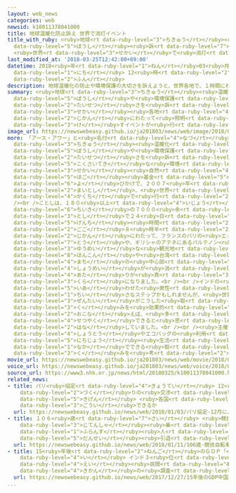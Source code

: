 ```yaml
---
layout: web_news
categories: web
newsid: k10011378041000
title: 地球温暖化防止訴え 世界で消灯イベント
title_with_ruby: <ruby>地球<rt data-ruby-level="3">ちきゅう</rt></ruby><ruby>温暖化<rt data-ruby-level="6">おんだんか</rt></ruby><ruby>防止<rt
  data-ruby-level="5">ぼうし</rt></ruby><ruby>訴<rt data-ruby-level="7">うった</rt></ruby>え
  <ruby>世界<rt data-ruby-level="3">せかい</rt></ruby>で<ruby>消灯<rt data-ruby-level="4">しょうとう</rt></ruby>イベント
last_modified_at: '2018-03-25T12:42:00+09:00'
datetime: 2018<ruby>年<rt data-ruby-level="1">ねん</rt></ruby>03<ruby>月<rt data-ruby-level="1">がつ</rt></ruby>25<ruby>日<rt
  data-ruby-level="1">にち</rt></ruby> 12<ruby>時<rt data-ruby-level="2">じ</rt></ruby>42<ruby>分<rt
  data-ruby-level="2">ふん</rt></ruby>
description: 地球温暖化の防止や環境保護の大切さを訴えようと、世界各地で、１時間にわたって照明を消すイベントが行われました。
summary: <ruby>地球<rt data-ruby-level="3">ちきゅう</rt></ruby><ruby>温暖化<rt data-ruby-level="6">おんだんか</rt></ruby>の<ruby>防止<rt
  data-ruby-level="5">ぼうし</rt></ruby>や<ruby>環境保護<rt data-ruby-level="7">かんきょうほご</rt></ruby>の<ruby>大切<rt
  data-ruby-level="2">たいせつ</rt></ruby>さを<ruby>訴<rt data-ruby-level="7">うった</rt></ruby>えようと、<ruby>世界<rt
  data-ruby-level="3">せかい</rt></ruby><ruby>各地<rt data-ruby-level="4">かくち</rt></ruby>で、１<ruby>時間<rt
  data-ruby-level="2">じかん</rt></ruby>にわたって<ruby>照明<rt data-ruby-level="4">しょうめい</rt></ruby>を<ruby>消<rt
  data-ruby-level="3">け</rt></ruby>すイベントが<ruby>行<rt data-ruby-level="2">おこな</rt></ruby>われました。
image_url: https://newswebeasy.github.io/ja201803/news/web/image/2018/03/25/K10011378041_1803251157_1803251242_01_02.jpg
more: 「アース・アワー」と<ruby>名付<rt data-ruby-level="4">なづ</rt></ruby>けられたこのイベントは、<ruby>地球<rt
  data-ruby-level="3">ちきゅう</rt></ruby><ruby>温暖化<rt data-ruby-level="6">おんだんか</rt></ruby>の<ruby>防止<rt
  data-ruby-level="5">ぼうし</rt></ruby>や<ruby>環境保護<rt data-ruby-level="7">かんきょうほご</rt></ruby>の<ruby>大切<rt
  data-ruby-level="2">たいせつ</rt></ruby>さを<ruby>訴<rt data-ruby-level="7">うった</rt></ruby>えようと、<ruby>国際的<rt
  data-ruby-level="5">こくさいてき</rt></ruby>な<ruby>環境<rt data-ruby-level="7">かんきょう</rt></ruby>ＮＧＯのＷＷＦ＝<ruby>世界<rt
  data-ruby-level="3">せかい</rt></ruby><ruby>自然<rt data-ruby-level="4">しぜん</rt></ruby><ruby>保護<rt
  data-ruby-level="5">ほご</rt></ruby><ruby>基金<rt data-ruby-level="5">ききん</rt></ruby>の<ruby>呼<rt
  data-ruby-level="6">よ</rt></ruby>びかけで、２００７<ruby>年<rt data-ruby-level="1">ねん</rt></ruby>から<ruby>毎年<rt
  data-ruby-level="2">まいとし</rt></ruby>、<ruby>世界<rt data-ruby-level="3">せかい</rt></ruby><ruby>各地<rt
  data-ruby-level="4">かくち</rt></ruby>で<ruby>行<rt data-ruby-level="2">おこな</rt></ruby>われています。<br
  /><br />ことしは、１８０<ruby>以上<rt data-ruby-level="4">いじょう</rt></ruby>の<ruby>国<rt data-ruby-level="2">くに</rt></ruby>と<ruby>地域<rt
  data-ruby-level="6">ちいき</rt></ruby>の７０００<ruby>余<rt data-ruby-level="5">あま</rt></ruby>りの<ruby>都市<rt
  data-ruby-level="3">とし</rt></ruby>で２４<ruby>日<rt data-ruby-level="1">にち</rt></ruby>、それぞれの<ruby>現地<rt
  data-ruby-level="5">げんち</rt></ruby><ruby>時間<rt data-ruby-level="2">じかん</rt></ruby>の<ruby>午後<rt
  data-ruby-level="2">ごご</rt></ruby>８<ruby>時半<rt data-ruby-level="2">じはん</rt></ruby>から１<ruby>時間<rt
  data-ruby-level="2">じかん</rt></ruby>にわたって、フランスのパリの<ruby>エッフェル<rt data-ruby-level="7">えっふぇる</rt></ruby><ruby>塔<rt
  data-ruby-level="7">とう</rt></ruby>や、ギリシャのアテネにあるパルテノン<ruby>神殿<rt data-ruby-level="7">しんでん</rt></ruby>といった<ruby>有名<rt
  data-ruby-level="3">ゆうめい</rt></ruby>な<ruby>観光地<rt data-ruby-level="4">かんこうち</rt></ruby>のほか、<ruby>香港<rt
  data-ruby-level="8">ほんこん</rt></ruby>や<ruby>台湾<rt data-ruby-level="7">たいわん</rt></ruby>などの<ruby>街<rt
  data-ruby-level="4">まち</rt></ruby>の<ruby>中心部<rt data-ruby-level="3">ちゅうしんぶ</rt></ruby>で<ruby>照明<rt
  data-ruby-level="4">しょうめい</rt></ruby>が<ruby>消<rt data-ruby-level="3">け</rt></ruby>され、<ruby>辺<rt
  data-ruby-level="4">あた</rt></ruby>りが<ruby>真<rt data-ruby-level="3">ま</rt></ruby>っ<ruby>暗<rt
  data-ruby-level="3">くら</rt></ruby>になりました。<br /><br />インドの<ruby>首都<rt data-ruby-level="3">しゅと</rt></ruby>ニューデリーでイベントに<ruby>居合<rt
  data-ruby-level="5">いあ</rt></ruby>わせた<ruby>男性<rt data-ruby-level="5">だんせい</rt></ruby>は「<ruby>小<rt
  data-ruby-level="1">ちい</rt></ruby>さなステップかもしれませんが、<ruby>世界<rt data-ruby-level="3">せかい</rt></ruby><ruby>全体<rt
  data-ruby-level="3">ぜんたい</rt></ruby>がこうした<ruby>取<rt data-ruby-level="3">と</rt></ruby>り<ruby>組<rt
  data-ruby-level="3">く</rt></ruby>みを<ruby>効果的<rt data-ruby-level="5">こうかてき</rt></ruby>に<ruby>行<rt
  data-ruby-level="2">おこな</rt></ruby>えば、<ruby>多<rt data-ruby-level="2">おお</rt></ruby>くのエネルギーを<ruby>節約<rt
  data-ruby-level="4">せつやく</rt></ruby>できると<ruby>思<rt data-ruby-level="2">おも</rt></ruby>いました」と<ruby>話<rt
  data-ruby-level="2">はな</rt></ruby>していました。<br /><br /><ruby>主催<rt data-ruby-level="7">しゅさい</rt></ruby>したＷＷＦは、このイベントをきっかけに、こまめな<ruby>消灯<rt
  data-ruby-level="4">しょうとう</rt></ruby>やエコバッグの<ruby>利用<rt data-ruby-level="4">りよう</rt></ruby>など、<ruby>日常<rt
  data-ruby-level="5">にちじょう</rt></ruby><ruby>生活<rt data-ruby-level="2">せいかつ</rt></ruby>の<ruby>中<rt
  data-ruby-level="1">なか</rt></ruby>でできる<ruby>取<rt data-ruby-level="3">と</rt></ruby>り<ruby>組<rt
  data-ruby-level="3">く</rt></ruby>みを<ruby>考<rt data-ruby-level="2">かんが</rt></ruby>えてほしいとしています。
movie_url: https://newswebeasy.github.io/ja201803/news/web/movie/2018/03/25/k10011378041_201803251512_201803251539.mp4
voice_url: https://newswebeasy.github.io/ja201803/news/web/voice/2018/03/25/k10011378041_201803251512_201803251539.mp3
source_url: https://www3.nhk.or.jp/news/html/20180325/k10011378041000.html
related_news:
- title: パリ<ruby>協定<rt data-ruby-level="4">きょうてい</rt></ruby> 12<ruby>月<rt data-ruby-level="1">がつ</rt></ruby>にルール<ruby>作<rt
    data-ruby-level="2">づく</rt></ruby>りの<ruby>交渉<rt data-ruby-level="7">こうしょう</rt></ruby><ruby>期限<rt
    data-ruby-level="5">きげん</rt></ruby> <ruby>各国<rt data-ruby-level="4">かっこく</rt></ruby>は<ruby>合意<rt
    data-ruby-level="3">ごうい</rt></ruby>できるか
  url: https://newswebeasy.github.io/news/web/2018/01/03/パリ協定-12月にルール作りの交渉期限-各国は合意できるか
- title: １０６<ruby>歳<rt data-ruby-level="7">さい</rt></ruby> <ruby>競技<rt data-ruby-level="5">きょうぎ</rt></ruby><ruby>自転車<rt
    data-ruby-level="3">じてんしゃ</rt></ruby><ruby>乗<rt data-ruby-level="3">の</rt></ruby>りの<ruby>フランス<rt
    data-ruby-level="1">ふらんす</rt></ruby><ruby>人<rt data-ruby-level="1">じん</rt></ruby><ruby>男性<rt
    data-ruby-level="5">だんせい</rt></ruby><ruby>引退<rt data-ruby-level="5">いんたい</rt></ruby>
  url: https://newswebeasy.github.io/news/web/2018/01/11/106歳-競技自転車乗りのフランス人男性引退
- title: 15<ruby>年後<rt data-ruby-level="2">ねんご</rt></ruby>のＧＤＰ「<ruby>中国<rt data-ruby-level="2">ちゅうごく</rt></ruby>１<ruby>位<rt
    data-ruby-level="4">い</rt></ruby> インド３<ruby>位<rt data-ruby-level="4">い</rt></ruby>」<ruby>英<rt
    data-ruby-level="4">えい</rt></ruby><ruby>民間<rt data-ruby-level="4">みんかん</rt></ruby><ruby>機関<rt
    data-ruby-level="4">きかん</rt></ruby>の<ruby>調査<rt data-ruby-level="5">ちょうさ</rt></ruby>
  url: https://newswebeasy.github.io/news/web/2017/12/27/15年後のGDP中国1位-インド3位英民間機関の調査
...
```

